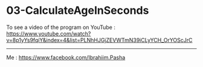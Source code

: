 # 03-CalculateAgeInSeconds

To see a video of the program on YouTube :
https://www.youtube.com/watch?v=8p1yYs9fqiY&index=4&list=PLNhHJGjZEVWTmN39iCLyYCH_OrYOScJrC


---------
Me : https://www.facebook.com/Ibrahiim.Pasha
